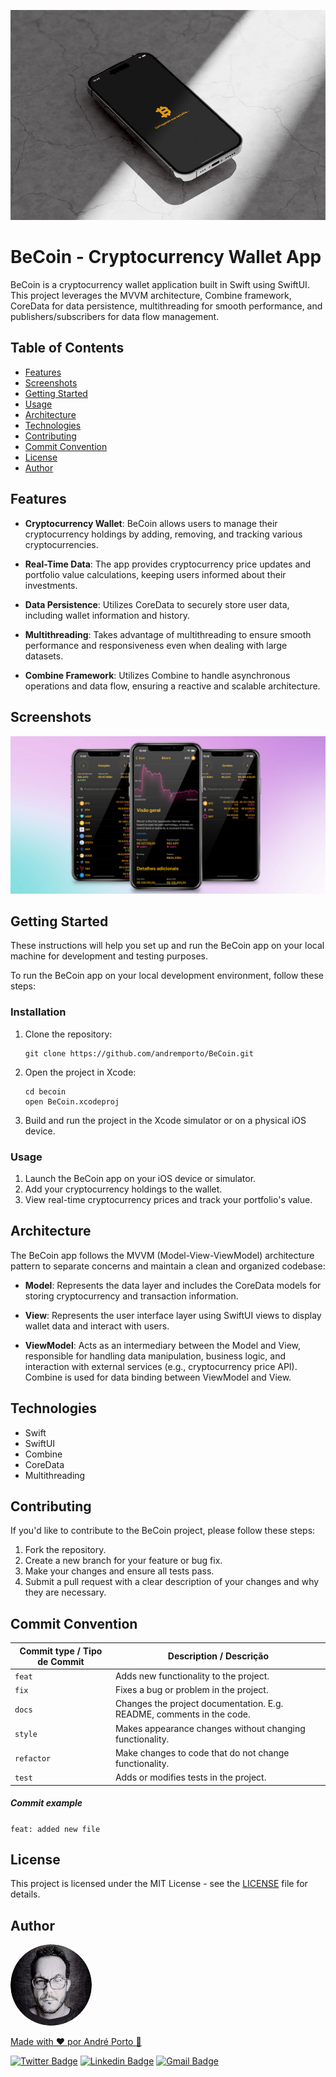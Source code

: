![ColorSense](./BeCoin/Assets.xcassets/Images/IphoneReadmeCapa.jpg)

# BeCoin - Cryptocurrency Wallet App

BeCoin is a cryptocurrency wallet application built in Swift using SwiftUI. This project leverages the MVVM architecture, Combine framework, CoreData for data persistence, multithreading for smooth performance, and publishers/subscribers for data flow management.

## Table of Contents

- [Features](#features)
- [Screenshots](#screenshots)
- [Getting Started](#getting-started)
- [Usage](#usage)
- [Architecture](#architecture)
- [Technologies](#technologies)
- [Contributing](#contributing)
- [Commit Convention](#commit-convention)
- [License](#license)
- [Author](#author)

## Features

- **Cryptocurrency Wallet**: BeCoin allows users to manage their cryptocurrency holdings by adding, removing, and tracking various cryptocurrencies.

- **Real-Time Data**: The app provides cryptocurrency price updates and portfolio value calculations, keeping users informed about their investments.

- **Data Persistence**: Utilizes CoreData to securely store user data, including wallet information and history.

- **Multithreading**: Takes advantage of multithreading to ensure smooth performance and responsiveness even when dealing with large datasets.

- **Combine Framework**: Utilizes Combine to handle asynchronous operations and data flow, ensuring a reactive and scalable architecture.

## Screenshots

![Screenshot](./BeCoin/Assets.xcassets/Images/IphoneReadmeMockup.jpg)

## Getting Started

These instructions will help you set up and run the BeCoin app on your local machine for development and testing purposes.

To run the BeCoin app on your local development environment, follow these steps:

### Installation

1. Clone the repository:

   ```shell
   git clone https://github.com/andremporto/BeCoin.git
   ```

2. Open the project in Xcode:

   ```shell
   cd becoin
   open BeCoin.xcodeproj
   ```

3. Build and run the project in the Xcode simulator or on a physical iOS device.

### Usage

1. Launch the BeCoin app on your iOS device or simulator.
2. Add your cryptocurrency holdings to the wallet.
3. View real-time cryptocurrency prices and track your portfolio's value.
<!-- 4. Use biometric authentication or a PIN code to secure your wallet. -->

## Architecture

The BeCoin app follows the MVVM (Model-View-ViewModel) architecture pattern to separate concerns and maintain a clean and organized codebase:

- **Model**: Represents the data layer and includes the CoreData models for storing cryptocurrency and transaction information.

- **View**: Represents the user interface layer using SwiftUI views to display wallet data and interact with users.

- **ViewModel**: Acts as an intermediary between the Model and View, responsible for handling data manipulation, business logic, and interaction with external services (e.g., cryptocurrency price API). Combine is used for data binding between ViewModel and View.

## Technologies

- Swift
- SwiftUI
- Combine
- CoreData
- Multithreading

## Contributing

If you'd like to contribute to the BeCoin project, please follow these steps:

1. Fork the repository.
2. Create a new branch for your feature or bug fix.
3. Make your changes and ensure all tests pass.
4. Submit a pull request with a clear description of your changes and why they are necessary.

## Commit Convention

| Commit type / Tipo de Commit | Description / Descrição                                               |
| ---------------------------- | --------------------------------------------------------------------- |
| `feat`                       | Adds new functionality to the project.                                |
| `fix`                        | Fixes a bug or problem in the project.                                |
| `docs`                       | Changes the project documentation. E.g. README, comments in the code. |
| `style`                      | Makes appearance changes without changing functionality.              |
| `refactor`                   | Make changes to code that do not change functionality.                |
| `test`                       | Adds or modifies tests in the project.                                |

##### Commit example

`feat: added new file`

## License

This project is licensed under the MIT License - see the [LICENSE](./LICENSE) file for details.

## Author

<a href="https://andreporto.vercel.app">
 <img style="border-radius: 50%;" src="https://raw.githubusercontent.com/andremporto/andremporto/main/foto/fotoperfil.png" width="130px;" alt=""/>
 <br />

Made with ♥️ por André Porto 🚀

[![Twitter Badge](https://img.shields.io/badge/-Twitter-1ca0f1?style=flat-square&labelColor=1ca0f1&logo=twitter&logoColor=white&link=https://twitter.com/andremporto)](https://twitter.com/tgmarinho) [![Linkedin Badge](https://img.shields.io/badge/-LinkedIn-blue?style=flat-square&logo=Linkedin&logoColor=white&link=https://www.linkedin.com/in/andremporto/)](https://www.linkedin.com/in/andremporto/)
[![Gmail Badge](https://img.shields.io/badge/-andreporto@me.com-c14438?style=flat-square&logo=Gmail&logoColor=white&link=mailto:andreporto@me.com)](mailto:andreporto@me.com)

